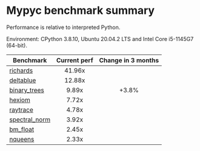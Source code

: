 # Mypyc benchmark summary

Performance is relative to interpreted Python.

Environment: CPython 3.8.10, Ubuntu 20.04.2 LTS and Intel Core i5-1145G7 (64-bit).

| Benchmark | Current perf | Change in 3 months |
| --- | :---: | :---: |
| [richards](benchmarks/richards.md) | 41.96x |  |
| [deltablue](benchmarks/deltablue.md) | 12.88x |  |
| [binary_trees](benchmarks/binary_trees.md) | 9.89x | +3.8% |
| [hexiom](benchmarks/hexiom.md) | 7.72x |  |
| [raytrace](benchmarks/raytrace.md) | 4.78x |  |
| [spectral_norm](benchmarks/spectral_norm.md) | 3.92x |  |
| [bm_float](benchmarks/bm_float.md) | 2.45x |  |
| [nqueens](benchmarks/nqueens.md) | 2.33x |  |
